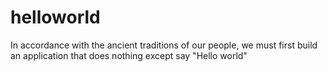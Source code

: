 # helloworld
In accordance with the ancient traditions of our people, we must first build an application that does nothing except say "Hello world"
